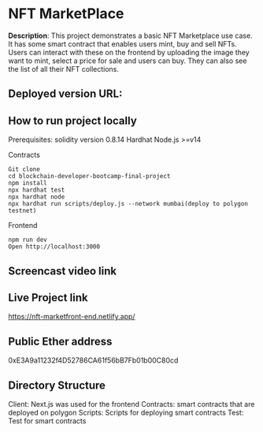 # NFT MarketPlace

**Description**:
This project demonstrates a basic NFT Marketplace use case. It has some smart contract that enables users mint, buy and sell NFTs. Users can interact with these on the frontend by uploading the image they want to mint, select a price for sale and users can buy. They can also see the list of all their NFT collections.

## Deployed version URL:



## How to run project locally
Prerequisites:
solidity version 0.8.14
Hardhat
Node.js >=v14


Contracts
```shell
Git clone
cd blockchain-developer-bootcamp-final-project
npm install
npx hardhat test
npx hardhat node
npx hardhat run scripts/deploy.js --network mumbai(deploy to polygon testnet)
```

Frontend
```shell
npm run dev
Open http://localhost:3000
```

## Screencast video link

## Live Project link
https://nft-marketfront-end.netlify.app/


## Public Ether address
0xE3A9a11232f4D52786CA61f56bB7Fb01b00C80cd

## Directory Structure
Client: Next.js was used for the frontend
Contracts: smart contracts that are deployed on polygon
Scripts: Scripts for deploying smart contracts
Test: Test for smart contracts


